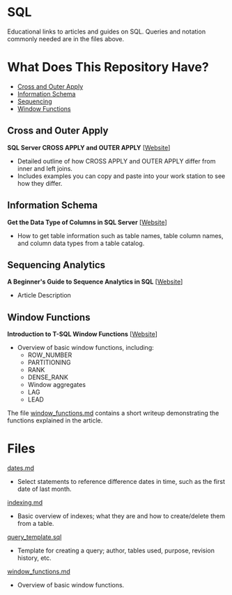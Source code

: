 # SQL
Educational links to articles and guides on SQL. Queries and notation commonly needed are in the files above.

# What Does This Repository Have?

- [Cross and Outer Apply](#cross-and-outer-apply)
- [Information Schema](#information-schema)
- [Sequencing](#sequencing-analytics)
- [Window Functions](#window-functions)

## Cross and Outer Apply

**SQL Server CROSS APPLY and OUTER APPLY** [[Website](https://www.mssqltips.com/sqlservertip/1958/sql-server-cross-apply-and-outer-apply/)]
* Detailed outline of how CROSS APPLY and OUTER APPLY differ from inner and left joins.
* Includes examples you can copy and paste into your work station to see how they differ.

## Information Schema

**Get the Data Type of Columns in SQL Server** [[Website](https://datatofish.com/data-type-columns-sql-server/)]
* How to get table information such as table names, table column names, and column data types from a table catalog.

## Sequencing Analytics

**A Beginner's Guide to Sequence Analytics in SQL** [[Website](https://www.motifanalytics.com/posts/a-beginners-guide-to-sequence-analytics-in-sql)]
* Article Description

## Window Functions

**Introduction to T-SQL Window Functions** [[Website](https://www.red-gate.com/simple-talk/databases/sql-server/t-sql-programming-sql-server/introduction-to-t-sql-window-functions/)]
* Overview of basic window functions, including:
  * ROW_NUMBER
  * PARTITIONING
  * RANK
  * DENSE_RANK
  * Window aggregates
  * LAG
  * LEAD
 
The file [window_functions.md](window_functions.md) contains a short writeup demonstrating the functions explained in the article.

# Files
[dates.md](dates.md)
* Select statements to reference difference dates in time, such as the first date of last month.

[indexing.md](indexing.md)
* Basic overview of indexes; what they are and how to create/delete them from a table.

[query_template.sql](query_template.sql)
* Template for creating a query; author, tables used, purpose, revision history, etc.

[window_functions.md](window_functions.md)
* Overview of basic window functions.
